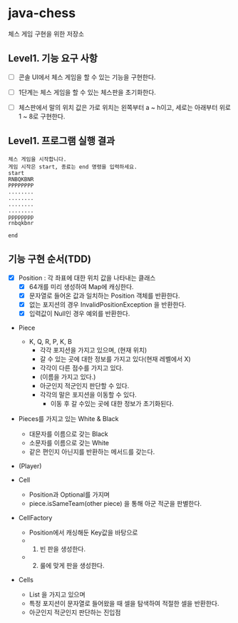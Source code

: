 # java-chess
체스 게임 구현을 위한 저장소

## Level1. 기능 요구 사항

-[ ] 콘솔 UI에서 체스 게임을 할 수 있는 기능을 구현한다.
-[ ] 1단계는 체스 게임을 할 수 있는 체스판을 초기화한다.
-[ ] 체스판에서 말의 위치 값은 가로 위치는 왼쪽부터 a ~ h이고, 세로는 아래부터 위로 1 ~ 8로 구현한다.


## Level1. 프로그램 실행 결과

```
체스 게임을 시작합니다.
게임 시작은 start, 종료는 end 명령을 입력하세요.
start
RNBQKBNR
PPPPPPPP
........
........
........
........
pppppppp
rnbqkbnr

end
```

## 기능 구현 순서(TDD)

- [x] Position : 각 좌표에 대한 위치 값을 나타내는 클래스 
    - [x] 64개를 미리 생성하여 Map에 캐싱한다.
    - [x] 문자열로 들어온 값과 일치하는 Position 객체를 반환한다.
    - [x] 없는 포지션의 경우 InvalidPositionException 을 반환한다.
    - [x] 입력값이 Null인 경우 예외를 반환한다.
    
- Piece
    - K, Q, R, P, K, B
        - 각각 포지션을 가지고 있으며, (현재 위치)
        - 갈 수 있는 곳에 대한 정보를 가지고 있다(현재 레벨에서 X)
        - 각각이 다른 점수를 가지고 있다.
        - (이름을 가지고 있다.)
        - 아군인지 적군인지 판단할 수 있다.
        - 각각의 말은 포지션을 이동할 수 있다. 
            - 이동 후 갈 수있는 곳에 대한 정보가 초기화된다.

- Pieces를 가지고 있는 White & Black
    - 대문자를 이름으로 갖는 Black
    - 소문자를 이름으로 갖는 White
    - 같은 편인지 아닌지를 반환하는 메서드를 갖는다.
    
- (Player)

- Cell
    - Position과 Optional<Piece>를 가지며
    - piece.isSameTeam(other piece) 을 통해 아군 적군을 판별한다.
    
- CellFactory
    - Position에서 캐싱해둔 Key값을 바탕으로
    - 1. 빈 판을 생성한다.
    - 2. 룰에 맞게 판을 생성한다.

- Cells
    - List<Cell> 을 가지고 있으며
    - 특정 포지션이 문자열로 들어왔을 때 셀을 탐색하여 적절한 셀을 반환한다.
    - 아군인지 적군인지 판단하는 진입점